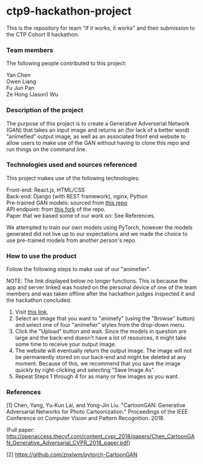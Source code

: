 # ctp9-hackathon-project

This is the repository for team "If it works, it works" and their submission to the CTP Cohort 9 hackathon.

### Team members

The following people contributed to this project:

Yan Chen   
Owen Liang   
Fu Jun Pan   
Ze Hong (Jason) Wu

### Description of the project

The purpose of this project is to create a Generative Adverserial Network (GAN) that takes an input image and returns an (for lack of a better word) "animefied" output image, as well as an associated front end website to allow users to make use of the GAN without having to clone this repo and run things on the command line.

### Technologies used and sources referenced

This project makes use of the following technologies:

Front-end: React.js, HTML/CSS   
Back-end: Django (with REST framework), nginx, Python   
Pre-trained GAN models: sourced from [this repo](https://github.com/znxlwm/pytorch-CartoonGAN)   
API endpoint: from [this fork](https://github.com/doby216/ctp9-hackathon-project) of the repo.   
Paper that we based some of our work on: See References.

We attempted to train our own models using PyTorch, however the models generated did not live up to our expectations and we made the choice to use pre-trained models from another person's repo.

### How to use the product

Follow the following steps to make use of our "animefier".

NOTE: The link displayed below no longer functions. This is because the app and server linked was hosted on the personal device of one of the team members and was taken offline after the hackathon judges inspected it and the hackathon concluded.

1. Visit [this link](https://cartoonify-website.vercel.app/).
2. Select an image that you want to "animefy" (using the "Browse" button) and select one of four "animefier" styles from the drop-down menu.
3. Click the "Upload" button and wait. Since the models in question are large and the back-end doesn't have a lot of resources, it might take some time to receive your output image.
4. The website will eventually return the output image. The image will not be permanently stored on our back-end and might be deleted at any moment. Because of this, we recommend that you save the image quickly by right-clicking and selecting "Save Image As".
5. Repeat Steps 1 through 4 for as many or few images as you want.

### References

[1] Chen, Yang, Yu-Kun Lai, and Yong-Jin Liu. "CartoonGAN: Generative Adversarial Networks for Photo Cartoonization." Proceedings of the IEEE Conference on Computer Vision and Pattern Recognition. 2018.

(Full paper: http://openaccess.thecvf.com/content_cvpr_2018/papers/Chen_CartoonGAN_Generative_Adversarial_CVPR_2018_paper.pdf)

[2]  https://github.com/znxlwm/pytorch-CartoonGAN




